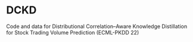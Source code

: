 # DCKD
Code and data for Distributional Correlation–Aware Knowledge Distillation for Stock Trading Volume Prediction (ECML-PKDD 22)
